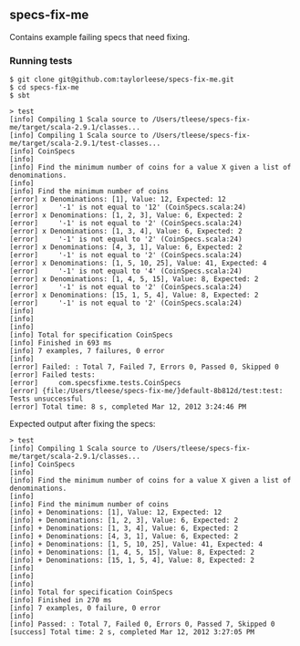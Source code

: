 ## specs-fix-me

Contains example failing specs that need fixing.

### Running tests

    $ git clone git@github.com:taylorleese/specs-fix-me.git
    $ cd specs-fix-me
    $ sbt
    
    > test
    [info] Compiling 1 Scala source to /Users/tleese/specs-fix-me/target/scala-2.9.1/classes...
    [info] Compiling 1 Scala source to /Users/tleese/specs-fix-me/target/scala-2.9.1/test-classes...
    [info] CoinSpecs
    [info]
    [info] Find the minimum number of coins for a value X given a list of denominations.
    [info]
    [info] Find the minimum number of coins
    [error] x Denominations: [1], Value: 12, Expected: 12
    [error]     '-1' is not equal to '12' (CoinSpecs.scala:24)
    [error] x Denominations: [1, 2, 3], Value: 6, Expected: 2
    [error]     '-1' is not equal to '2' (CoinSpecs.scala:24)
    [error] x Denominations: [1, 3, 4], Value: 6, Expected: 2
    [error]     '-1' is not equal to '2' (CoinSpecs.scala:24)
    [error] x Denominations: [4, 3, 1], Value: 6, Expected: 2
    [error]     '-1' is not equal to '2' (CoinSpecs.scala:24)
    [error] x Denominations: [1, 5, 10, 25], Value: 41, Expected: 4
    [error]     '-1' is not equal to '4' (CoinSpecs.scala:24)
    [error] x Denominations: [1, 4, 5, 15], Value: 8, Expected: 2
    [error]     '-1' is not equal to '2' (CoinSpecs.scala:24)
    [error] x Denominations: [15, 1, 5, 4], Value: 8, Expected: 2
    [error]     '-1' is not equal to '2' (CoinSpecs.scala:24)
    [info]
    [info]
    [info]
    [info] Total for specification CoinSpecs
    [info] Finished in 693 ms
    [info] 7 examples, 7 failures, 0 error
    [info]
    [error] Failed: : Total 7, Failed 7, Errors 0, Passed 0, Skipped 0
    [error] Failed tests:
    [error] 	com.specsfixme.tests.CoinSpecs
    [error] {file:/Users/tleese/specs-fix-me/}default-8b812d/test:test: Tests unsuccessful
    [error] Total time: 8 s, completed Mar 12, 2012 3:24:46 PM

Expected output after fixing the specs:

    > test
    [info] Compiling 1 Scala source to /Users/tleese/specs-fix-me/target/scala-2.9.1/classes...
    [info] CoinSpecs
    [info]
    [info] Find the minimum number of coins for a value X given a list of denominations.
    [info]
    [info] Find the minimum number of coins
    [info] + Denominations: [1], Value: 12, Expected: 12
    [info] + Denominations: [1, 2, 3], Value: 6, Expected: 2
    [info] + Denominations: [1, 3, 4], Value: 6, Expected: 2
    [info] + Denominations: [4, 3, 1], Value: 6, Expected: 2
    [info] + Denominations: [1, 5, 10, 25], Value: 41, Expected: 4
    [info] + Denominations: [1, 4, 5, 15], Value: 8, Expected: 2
    [info] + Denominations: [15, 1, 5, 4], Value: 8, Expected: 2
    [info]
    [info]
    [info]
    [info] Total for specification CoinSpecs
    [info] Finished in 270 ms
    [info] 7 examples, 0 failure, 0 error
    [info]
    [info] Passed: : Total 7, Failed 0, Errors 0, Passed 7, Skipped 0
    [success] Total time: 2 s, completed Mar 12, 2012 3:27:05 PM
